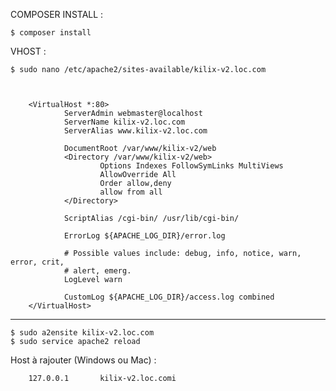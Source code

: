 COMPOSER INSTALL :

	$ composer install


VHOST : 

	$ sudo nano /etc/apache2/sites-available/kilix-v2.loc.com



        <VirtualHost *:80>
                ServerAdmin webmaster@localhost
                ServerName kilix-v2.loc.com
                ServerAlias www.kilix-v2.loc.com

                DocumentRoot /var/www/kilix-v2/web
                <Directory /var/www/kilix-v2/web>
                        Options Indexes FollowSymLinks MultiViews
                        AllowOverride All
                        Order allow,deny
                        allow from all
                </Directory>

                ScriptAlias /cgi-bin/ /usr/lib/cgi-bin/

                ErrorLog ${APACHE_LOG_DIR}/error.log

                # Possible values include: debug, info, notice, warn, error, crit,
                # alert, emerg.
                LogLevel warn

                CustomLog ${APACHE_LOG_DIR}/access.log combined
        </VirtualHost>

___

	$ sudo a2ensite kilix-v2.loc.com
	$ sudo service apache2 reload



Host à rajouter (Windows ou Mac) :

        127.0.0.1       kilix-v2.loc.comi
